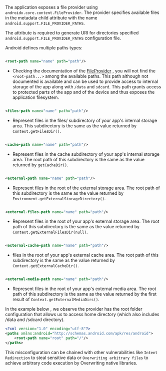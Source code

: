 The application exposes a file provider using `androidx.core.content.FileProvider`. The provider specifies available files in the metadata child attribute with the name `android.support.FILE_PROVIDER_PATHS`.

The attribute is required to generate URI for directories specified `android.support.FILE_PROVIDER_PATHS` configuration file.

Android defines multiple paths types:

```xml

<root-path name="name" path="path"/>
```

* Checking the documentation of the [FileProvider](https://developer.android.com/reference/androidx/core/content/FileProvider) , you will not find the `<root-path...>` among the available paths.
This path although not documented is available and can be used to provide access to internal storage of the app along with `/data` and `sdcard`.
This path grants access to protected parts of the app and of the device and thus exposes the application filesystem.

```xml

<files-path name="name" path="path"/>
```

* Represent files in the files/ subdirectory of your app's internal storage area. This subdirectory is the same as the
  value returned by `Context.getFilesDir()`.

```xml

<cache-path name="name" path="path"/>
```

* Represent files in the cache subdirectory of your app's internal storage area. The root path of this subdirectory is
  the same as the value returned by `getCacheDir()`.

```xml

<external-path name="name" path="path"/>
```

* Represent files in the root of the external storage area. The root path of this subdirectory is the same as the value
  returned by `Environment.getExternalStorageDirectory()`.

```xml

<external-files-path name="name" path="path"/>
```

* Represent files in the root of your app's external storage area. The root path of this subdirectory is the same as the
  value returned by `Context.getExternalFilesDir(null)`.

```xml

<external-cache-path name="name" path="path"/>
```

* files in the root of your app's external cache area. The root path of this subdirectory is the same as the
  value returned by `Context.getExternalCacheDir()`.

```xml

<external-media-path name="name" path="path"/>
```

* Represent files in the root of your app's external media area. The root path of this subdirectory is the same as the
  value returned by the first result of `Context.getExternalMediaDirs()`.

In the example below , we observe the provider has the root folder configuration that allows us to access home directory (which also includes /data and /sdcard directory).
```xml
<?xml version="1.0" encoding="utf-8"?>
<paths xmlns:android="http://schemas.android.com/apk/res/android">
    <root-path name="root" path="/"/>
</paths>
```
This misconfiguration can be chained with other vulnerabilities like `Intent Redirection` to steal sensitive data
or `Overwriting arbitrary files` to achieve arbitrary code execution by Overwriting native libraries.
